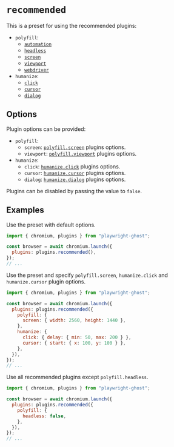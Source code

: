 # `recommended`

This is a preset for using the recommended plugins:

- `polyfill`:
  - [`automation`](polyfill/automation.md)
  - [`headless`](polyfill/headless.md)
  - [`screen`](polyfill/screen.md)
  - [`viewport`](polyfill/viewport.md)
  - [`webdriver`](polyfill/webdriver.md)
- `humanize`:
  - [`click`](humanize/click.md)
  - [`cursor`](humanize/cursor.md)
  - [`dialog`](humanize/dialog.md)

## Options

Plugin options can be provided:

- `polyfill`:
  - `screen`: [`polyfill.screen`](polyfill/screen.md#options) plugins options.
  - `viewport`: [`polyfill.viewport`](polyfill/viewport.md#options) plugins
    options.
- `humanize`:
  - `click`: [`humanize.click`](humanize/click.md#options) plugins options.
  - `cursor`: [`humanize.cursor`](humanize/cursor.md#options) plugins options.
  - `dialog`: [`humanize.dialog`](humanize/dialog.md#options) plugins options.

Plugins can be disabled by passing the value to `false`.

## Examples

Use the preset with default options.

```javascript
import { chromium, plugins } from "playwright-ghost";

const browser = await chromium.launch({
  plugins: plugins.recommended(),
});
// ...
```

Use the preset and specify `polyfill.screen`, `humanize.click` and
`humanize.cursor` plugin options.

```javascript
import { chromium, plugins } from "playwright-ghost";

const browser = await chromium.launch({
  plugins: plugins.recommended({
    polyfill: {
      screen: { width: 2560, height: 1440 },
    },
    humanize: {
      click: { delay: { min: 50, max: 200 } },
      cursor: { start: { x: 100, y: 100 } },
    },
  }),
});
// ...
```

Use all recommended plugins except `polyfill.headless`.

```javascript
import { chromium, plugins } from "playwright-ghost";

const browser = await chromium.launch({
  plugins: plugins.recommended({
    polyfill: {
      headless: false,
    },
  }),
});
// ...
```
